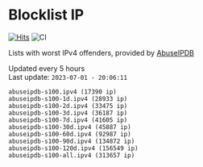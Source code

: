 # Blocklist IP

[![Hits](https://hits.seeyoufarm.com/api/count/incr/badge.svg?url=https%3A%2F%2Fgithub.com%2Fborestad%2Fblocklist-ip%2F&count_bg=%2379C83D&title_bg=%23555555&icon=&icon_color=%23E7E7E7&title=hits&edge_flat=false)](https://hits.seeyoufarm.com)  ![CI](https://img.shields.io/github/workflow/status/borestad/blocklist-ip/CI?style=flat-square)

Lists with worst IPv4 offenders, provided by [AbuseIPDB](https://www.abuseipdb.com/)

<!-- FOOTER-PLACEHOLDER -->
Updated every 5 hours<br>
Last update: `2023-07-01 - 20:06:11`
```
abuseipdb-s100.ipv4 (17390 ip)
abuseipdb-s100-1d.ipv4 (28933 ip)
abuseipdb-s100-2d.ipv4 (33475 ip)
abuseipdb-s100-3d.ipv4 (36187 ip)
abuseipdb-s100-7d.ipv4 (41605 ip)
abuseipdb-s100-30d.ipv4 (45887 ip)
abuseipdb-s100-60d.ipv4 (92987 ip)
abuseipdb-s100-90d.ipv4 (134872 ip)
abuseipdb-s100-120d.ipv4 (156549 ip)
abuseipdb-s100-all.ipv4 (313657 ip)
```
